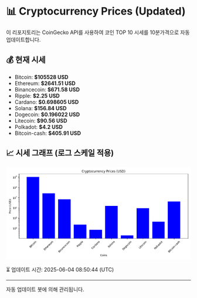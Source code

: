 
# 📊 Cryptocurrency Prices (Updated)

이 리포지토리는 CoinGecko API를 사용하여 코인 TOP 10 시세를 10분가격으로 자동 업데이트합니다.

## 💰 현재 시세
- Bitcoin: **$105528 USD**
- Ethereum: **$2641.51 USD**
- Binancecoin: **$671.58 USD**
- Ripple: **$2.25 USD**
- Cardano: **$0.698605 USD**
- Solana: **$156.84 USD**
- Dogecoin: **$0.196022 USD**
- Litecoin: **$90.56 USD**
- Polkadot: **$4.2 USD**
- Bitcoin-cash: **$405.91 USD**

## 📈 시세 그래프 (로그 스케일 적용)
![Crypto Prices](crypto_prices.png)

⏳ 업데이트 시간: 2025-06-04 08:50:44 (UTC)

---
자동 업데이트 봇에 의해 관리됩니다.

